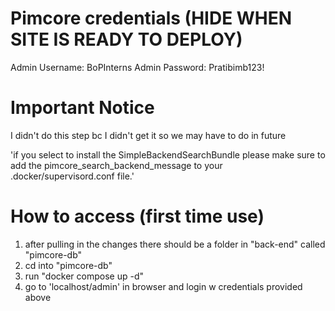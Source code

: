 # Pimcore credentials (HIDE WHEN SITE IS READY TO DEPLOY)

Admin Username: BoPInterns
Admin Password: Pratibimb123!

# Important Notice 

I didn't do this step bc I didn't get it so we may have to do in future

'if you select to install the SimpleBackendSearchBundle please make sure to add the pimcore_search_backend_message to your .docker/supervisord.conf file.'

# How to access (first time use)
1. after pulling in the changes there should be a folder in "back-end" called "pimcore-db"
2. cd into "pimcore-db"
3. run "docker compose up -d"
4. go to 'localhost/admin' in browser and login w credentials provided above
